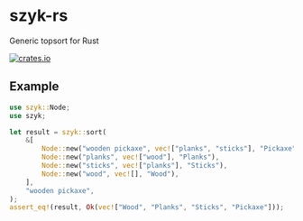 # szyk-rs
Generic topsort for Rust

[![crates.io][crates-badge]][crates-url]

[crates-badge]: https://img.shields.io/crates/v/szyk.svg
[crates-url]: https://crates.io/crates/szyk


## Example
```rust
use szyk::Node;
use szyk;

let result = szyk::sort(
    &[
        Node::new("wooden pickaxe", vec!["planks", "sticks"], "Pickaxe"),
        Node::new("planks", vec!["wood"], "Planks"),
        Node::new("sticks", vec!["planks"], "Sticks"),
        Node::new("wood", vec![], "Wood"),
    ],
    "wooden pickaxe",
);
assert_eq!(result, Ok(vec!["Wood", "Planks", "Sticks", "Pickaxe"]));
```
